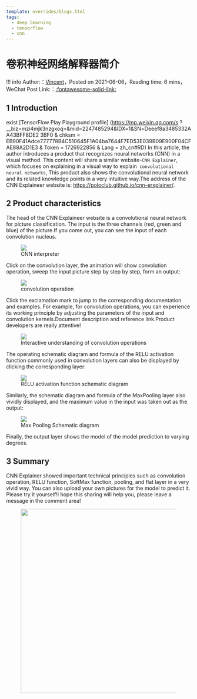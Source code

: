 ```yaml
---
template: overrides/blogs.html
tags:
  - deep learning
  - tensorflow
  - cnn
---
```



# 卷积神经网络解释器简介

!!! info
    Author:：[Vincent](https://github.com/Realvincentyuan)，Posted on 2021-06-06，Reading time: 6 mins，WeChat Post Link:：[:fontawesome-solid-link:](https://mp.weixin.qq.com/s?__biz=MzI4Mjk3NzgxOQ==&mid=2247485314&idx=1&sn=02d6f35c358ab4a596f3aaabc2704547&chksm=eb90f4f6dce77de0553c383583e4347835b15c44cf1d142fb028ed450f70e0e65e0528e314d4&token=762444875&lang=zh_CN#rd)


## 1 Introduction


exist
[TensorFlow Play Playground profile] (https://mp.weixin.qq.com/s ?__biz=mzi4mjk3nzgxoq=&mid=2247485294&IDX=1&SN=Deeef8a3485332AA43BFF8DE2 3BF0 & chksm = EB90F41Adce777778B4C510645F1A04ba7644F7ED53E039B09E900F04CFAE88A2D1E3 & Token = 1726922856 & Lang = zh_cn#RD)
In this article, the author introduces a product that recognizes neural networks (CNN) in a visual method. This content will share a similar website-`CNN Explainer`, which focuses on explaining in a visual way to explain` convolutional neural networks`, This product also shows the convolutional neural network and its related knowledge points in a very intuitive way.The address of the CNN Explaineer website is: https://poloclub.github.io/cnn-erxplainer/.


## 2 Product characteristics


The head of the CNN Explaineer website is a convolutional neural network for picture classification. The input is the three channels (red, green and blue) of the picture.If you come out, you can see the input of each convolution nucleus.




<figure>
  <img src="https://cdn.jsdelivr.net/gh/BulletTech2021/Pics/img/1_V/cnn_explainer_home.png"  />

<figcaption> CNN interpreter </figcaption>
</figure>


Click on the convolution layer, the animation will show convolution operation, sweep the input picture step by step by step, form an output:


<figure>
  <img src="https://cdn.jsdelivr.net/gh/BulletTech2021/Pics/img/1_V/conv.png"  />

<figcaption> convolution operation </figcaption>
</figure>


Click the exclamation mark to jump to the corresponding documentation and examples. For example, for convolution operations, you can experience its working principle by adjusting the parameters of the input and convolution kernels.Document description and reference link.Product developers are really attentive!


<figure>
  <img src="https://cdn.jsdelivr.net/gh/BulletTech2021/Pics/img/1_V/conv_tool.png"  />

<figcaption> Interactive understanding of convolution operations </figcaption>
</figure>


The operating schematic diagram and formula of the RELU activation function commonly used in convolution layers can also be displayed by clicking the corresponding layer:


<figure>
  <img src="https://cdn.jsdelivr.net/gh/BulletTech2021/Pics/img/1_V/ReLU.png"  />

<figcaption> RELU activation function schematic diagram </figcaption>
</figure>


Similarly, the schematic diagram and formula of the MaxPooling layer also vividly displayed, and the maximum value in the input was taken out as the output:




<figure>
  <img src="https://cdn.jsdelivr.net/gh/BulletTech2021/Pics/img/1_V/MaxPooling.png"  />

<fIgcaption> Max Pooling Schematic diagram </figcaption>
</figure>


Finally, the output layer shows the model of the model prediction to varying degrees.


## 3 Summary


CNN Explainer showed important technical principles such as convolution operation, RELU function, SoftMax function, pooling, and flat layer in a very vivid way. You can also upload your own pictures for the model to predict it. Please try it yourself!I hope this sharing will help you, please leave a message in the comment area!


<figure>
  <img src="https://cdn.jsdelivr.net/gh/BulletTech2021/Pics/2021-6-14/1623639526512-1080P%20(Full%20HD)%20-%20Tail%20Pic.png" width="500" />

</figure>